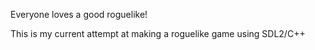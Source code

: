 Everyone loves a good roguelike!

This is my current attempt at making a roguelike game using SDL2/C++
